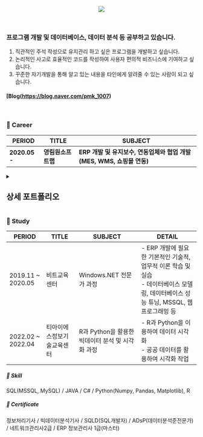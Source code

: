 <p align='center'>
    <img src="https://capsule-render.vercel.app/api?type=waving&color=auto&height=250&section=header&text=하루하루%20성장하는%20박민경입니다.😄&fontSize=50&animation=fadeIn&fontAlignY=38&desc=성장형%20개발자&descAlignY=51&descAlign=50"/>
</p>
<br>

<h3>프로그램 개발 및 데이터베이스, 데이터 분석 등 공부하고 있습니다.</h3>

 1. 직관적인 주석 작성으로 유지관리 하고 싶은 프로그램을 개발하고 싶습니다.
 2. 논리적인 사고로 효율적인 코드를 작성하여 사용자 편의적 비즈니스에 기여하고 싶습니다. 
 3. 꾸준한 자기개발을 통해 알고 있는 내용을 타인에게 알려줄 수 있는 사람이 되고 싶습니다.

#### [Blog(https://blog.naver.com/pmk_1007)
<br>

<h3> 🏢 Career </h3>

|     PERIOD     |       TITLE       |                               SUBJECT                               |
|     -------    |  --------------   |                               -------                               | 
|<b>2020.05 -</b>| **영림원소프트랩** | **ERP 개발 및 유지보수, 연동업체와 협업 개발(MES, WMS, 쇼핑몰 연동)** | 

<details>
  <summary><h2>상세 포트폴리오</h2></summary>
    <p>
      <ul>
        <table>
            <thead>
                <tr>
                    <th class="text-left">PERIOD</th>
                    <th class="text-left">TITLE</th>
                    <th class="text-left">SUBJECT</th>
                </tr>
            </thead>
            <tbody>
                <tr>
                    <td class="text-left"></td>
                    <td><b>업무 세부내용</b></td>
                    <td class="text-left"></td>
                </tr>
                <tr>
                    <td class="bold">2020.05 - 2022.09</td>
                    <td class="bold">회계모듈 개발 및 유지보수</td>
                    <td class="text-left"></td>
                </tr>
                <tr>
                    <td class="text-left"></td>
                    <td class="bold"><b>개발 세부내용</b></td>
                    <td class="text-left"></td>
                </tr>
                <tr>
                    <td class="text-left"></td>
                    <td>환율정보(서울외국환중개)연동</td>
                    <td>ERP내의 환율정보를 등록하는 화면에서 버튼을 통한 서울외국환중개 환율 연동 작업</td>
                </tr>
                <tr>
                    <td class="text-left"></td>
                    <td>업무용 승용차 관련 비용 개발</td>
                    <td>업무 용도의 승용차 비용 관리 간소화 및 투명성을 위한 개발</td>
                </tr>
                <tr>
                    <td class="text-left"></td>
                    <td>전표파일첨부 조회 개발</td>
                    <td>전표 작성 시 필요한 증빙 등 파일 업로드 조회 개발</td>
                </tr>
                <tr>
                    <td class="text-left"></td>
                    <td>예산 전용 신청 개발</td>
                    <td>예산 편성이 마감된 후 잔액이 남아있는 예산과목에서 타 예산과목으로 예산 전용을 시킬 수 있도록 개발</td>
                </tr>
                <tr>
                    <td class="text-left"></td>
                    <td>고정자산 추가정보 개발</td>
                    <td>고정자산에 추가적으로 정보를 등록할 수 있도록 개발</td>
                </tr>
                <tr>
                    <td class="text-left"></td>
                    <td>내부회계 모듈 중 일부 개발</td>
                    <td>기업의 내부회계 도입으로 인한 개발</td>
                </tr>
                <tr>
                    <td class="text-left"></td>
                    <td>CHN 관련 모듈 개발</td>
                    <td>증치세 관련 원장 등 해외 시장에 특화 작업</td>
                </tr>
                <tr>
                    <td class="text-left"></td>
                    <td>ERP 내 전표 및 예산 데이터 API 개발</td>
                    <td>기업의 내부회계 도입으로 인한 개발</td>
                </tr>
                <tr>
                    <td class="text-left"></td>
                    <td class="bold"><b>제약회사</b><br>회계 및 기간계 모듈 고도화</td>
                    <td>회계모듈(법인카드, 예산) 및 기간계모듈(구매, 영업) 모듈 고도화<br><a href="#프로젝트상세">프로젝트 상세내역으로 가기</a></td>
                </tr>
                <tr>
                    <td class="text-left"></td>
                    <td class="bold"><b>유지보수 관련 세부내용</b></td>
                    <td class="text-left"></td>
                </tr>
                <tr>
                    <td class="text-left"></td>
                    <td>사용자 편의성을 위한 작업</td>
                    <td>UI(UserInterface), 프로세스 컨텐츠 및 FAQ 작성</td>
                </tr>
                <tr>
                    <td class="text-left"></td>
                    <td>DataBase 용량 측정 및 모니터링</td>
                    <td>주기적으로 DataBase용량이 큰 고객사 대상 용량 측정, 모니터링 및 회의</td>
                </tr>
                <tr>
                    <td class="text-left"></td>
                    <td>공공 모듈 고도화</td>
                    <td>공공 산업군 특화로 인한 회계모듈 고도화 작업</td>
                </tr>
                <tr>
                    <td class="text-left"></td>
                    <td>IFRS 리스 고도화</td>
                    <td>IFRS 1116호에 따른 리스 고도화 작업</td>
                </tr>
                <tr>
                    <td class="text-left"></td>
                    <td>베트남 고정자산 고도화</td>
                    <td>베트남 현지에서 사용할 수 있도록 회계 모듈 고도화</td>
                </tr>
                <tr>
                    <td class="text-left"></td>
                    <td>전표 및 원장 다국어 처리</td>
                    <td>고객사의 해외법인 설립 및 해외 진출에 따라 다국어 작업</td>
                </tr>
                <tr>
                    <td class="text-left"></td>
                    <td>유지보수 작업 건</td>
                    <td>고객이 경영을 더 잘 할 수 있도록 서비스 약 1650여건 처리</td>
                </tr>
                <tr>
                    <td class="bold">2022.10 -</td>
                    <td class="bold">ERP 전 모듈 개발 및 유지보수</td>
                    <td class="bold">+) 연동업체와 협업 개발(MES, WMS, 쇼핑몰 연동)</td>
                </tr>
                <tr>
                    <td class="text-left"></td>
                    <td class="bold"><b>산업 기초 소재 생산 기업</b><br>기간별 출퇴근 기록 입력 관련 개발</td>
                    <td>결근근태항목과 매칭하여 결근내역 입력 및 야근근로, 50%연장근로, 입항근로에 따라 근태내역 생성</td>
                </tr>
                <tr>
                    <td class="text-left"></td>
                    <td class="bold"><b>의료기계 회사</b> 고도화</td>
                    <td>해외영업, 구매, 자재, CS, 회계 모듈 고도화 및 MES 연동<br><a href="#프로젝트상세">프로젝트 상세내역으로 가기</a></td>
                </tr>
                <tr>
                    <td class="text-left"></td>
                    <td class="bold"><b>국내 임플란트 회사</b><br>연말정산 관련 첨부파일 개발</td>
                    <td>사원마다 연말정산 시 필요한 파일을 업로드 및 조회 할 수 있는 화면 개발</td>
                </tr>
                <tr>
                    <td class="text-left"></td>
                    <td class="bold"><b>연구 실험 장비 회사</b><br>AS 관련 자재 입출고 처리</td>
                    <td>AS업무(교환, 반품 등)에 입력한 내용에 따라 쉽게 자재 처리를 진행 할 수 있도록 개발</td>
                </tr>
                <tr>
                    <td class="text-left"></td>
                    <td class="bold"><b>친환경 정밀화학 제조기업</b><br>원가 관련 월간판매계획조회 화면 개발</td>
                    <td>당월 사전 원가에 따라 전월 사전 원가 및 한계이익, 영업이익을 확인할 수 있는 월간 판매 계획 조회 화면 개발</td>
                </tr>
                <tr>
                    <td class="text-left"></td>
                    <td class="bold"><b>반도체 부품 관련 회사</b><br>예산 체크 관련 개발</td>
                    <td>구매요청에서 통제할 계정들을 등록하고,<br>기 등록된 정보로 구매품의 시 예산 통제 및 전표작성 시 통제 개발</td>
                </tr>
                <tr>
                    <td class="text-left"></td>
                    <td class="bold"><b>바이오 제품 연구/판매업체</b><br>사용자에 따라 데이터 확인 및 거래처 관련 화면개발</td>
                    <td>내/외부 사용자에 따라 중요 내용 조회 불가<br>모바일로 거래처 방문 시 화면의 버튼을 통해 입,퇴실 시간 저장<br>유통구조, 거래처상태에 따라 납품가능일을 관리할 수 있는 화면 개발</td>
                </tr>
                <tr>
                    <td class="text-left"></td>
                    <td class="bold"><b>디스플레이 장비 회사</b><br>프로젝트 계획 대비 실적 확인</td>
                    <td>사원의 부서, 포지션 기준으로 계획공수를 입력할 수 있는 화면 개발 및 일자별, 부서별 프로젝트 계획 대비 실적 현황 개발</td>
                </tr>
                <tr>
                    <td class="text-left"></td>
                    <td class="bold"><b>디스플레이 장비 회사</b><br>프로젝트 계획 대비 실적 확인</td>
                    <td>사원의 부서, 포지션 기준으로 계획공수를 입력할 수 있는 화면 개발 및 일자별, 부서별 프로젝트 계획 대비 실적 현황 개발</td>
                </tr>
                <tr>
                    <td class="text-left"></td>
                    <td class="bold"><b>추가중</b></td>
                    <td></td>
                </tr>
            </tbody>
        </table>
      </ul>
    <h2>프로젝트상세</h2>
  <details>
    <summary><b>1. 프로젝트명 : 제약회사 회계 및 기간계 모듈 고도화</b></summary>
      <p>
        <ul>
          <li>- 수행기간 : 2021.08 ~ 2022.02</li> 
          <li>- 내 역할 : 회계모듈(법인카드, 예산) 및 기간계모듈(구매, 영업) 모듈 고도화</li>
          <li>- 업무성과</li>
          법인카드 사용내역을 분할 결제할 수 있도록 개발하고, 법인카드 전표 작성 시 계정과목을 선택할 수 있는 기능을 추가하여 사용자의 편리함과 데이터 관리의 유연성을 강화하였고,
          주문번호를 통해 매출처를 조회할 수 있는 화면을 개발하여, 법인카드 회계전표의 검토와 확인 과정을 신속하고 정확하게 처리할 수 있도록 개선함.
          또한 회계상의 미지급금과 법인카드 청구내역을 비교할 수 있는 화면을 개발하였으며, 법인/개인 구분, 카드 종류, 카드명 등으로 검색할 수 있는 기능을 제공하여 사용자 편의성 향상에 기여함.<br>        
          예산 모듈의 경우 예산과목별로 실적을 상세하게 조회할 수 있는 기능을 개발하여, 예산 집행 현황을 보다 면밀하게 분석하고 관리할 수 있도록 지원하며,
          사업계획별로 예산 수립 현황을 시각적으로 볼 수 있는 화면을 개발하여, 예산 관리와 계획 수립의 투명성을 높이고 의사 결정에 필요한 정보를 효과적으로 제공
          추가적으로 활동일자별 영업활동 내역을 조회 후 청구 시 근무지 컬럼을 추가하고, 예산 정의 내용을 시각적으로 확인할 수 있는 화면을 개발함으로써 예산청고의 정확정과 데이터 관리의 신뢰성을 개선함.<br>        
          마지막으로 기간계모듈 중 구매입고와 관련된 주문서의 반영 여부를 한눈에 확인할 수 있는 직관적인 화면을 개발하여, 구매정산 처리의 정확성과 효율성을 크게 향상시켰으며,
          영업활동 사원 별 별도의 정보를 입력하지 않고도 영업활동비를 자동으로 계산할 수 있도록 수정하여, 업무의 효율성을 높이고 데이터 입력 오류 감소를 지원함.
      </ul>
    </p>
  </details>
  <details>
    <summary><b>2. 프로젝트명 : 의료기계회사 고도화 및 MES 연동</b></summary>
      <p>
        <ul>
          <li>- 수행기간 : 2022.10 ~ 2023.12</li> 
          <li>- 내 역할 : 해외영업, 구매, 자재, CS, 회계 고도화 및 MES(기본정보 전달 및 구매, 물류, 영업, 생산, 외주 송,수신) 연동</li>
          <li>- 업무성과</li>
          <b>[고도화]</b><br>
          수출 시 필요한 문서를 별도로 작성하지 않아도  출력하여 사용하며, 구매한 품목과 기존의 자재를을 상세하게 확인 가능하고, CS의 경우 내수/수출에 대한 유/무상처리을 동시에 처리할 수 있도록 편의성을 증가 <br>
          다중조건 조회 기능 추가로 사용자가 구매 및 외주 관련 데이터를 더욱 효율적으로 관리, 수출Invoice 출력 시 거래처품명과 품번이 정확히 반영되어, 국제 거래에서의 정확성과 신뢰성을 크게 향상시켰으며,
          마지막으로 CS 매출 통합을 통해 CS 처리 과정이 자동화되어 업무 처리 속도가 크게 개선되었고, 수출매출 자료를 일괄 다운로드할 수 있는 기능도 추가하여 효율성을 극대화
          <b>[MES연동]</b><br>
          기존 방식은 생산라인에서 처리되는 양만큼 별도로 ERP에서 기입하여야 했으나, 키오스크나 POP등을 설치하여 MES시스템에서 처리, 연동을 통해 ERP에 데이터 생성으로 더욱 간편하게 구매, 물류, 영업, 생산, 외주 모듈에 대한 데이터를 효율적으로 관리 가능
          MES 데이터 처리로 인해 업무 처리 속도와 정확성이 크게 향상되었으며, 생산 계획 최적화와 외주 공정 개선을 통해 품질 관리와 납기 준수 강화  <br>
      </ul>
    </p>
  </details>
</details>



<h3> 📖 Study </h3>
<table>
    <thead>
        <tr>
            <th>PERIOD</th>
            <th>TITLE</th>
            <th>SUBJECT</th>
            <th>DETAIL</th>
        </tr>
    </thead>
    <tbody>
        <tr>
            <td>2019.11 ~ 2020.05</td>
            <td>비트교육센터</td>
            <td>Windows.NET 전문가 과정</td>
            <td>
                - ERP 개발에 필요한 기본적인 기술적, 업무적 이론 학습 및 실습<br>
                - 데이터베이스 모델링, 데이터베이스 성능 튜닝, MSSQL, 웹 프로그래밍 등
            </td>
        </tr>
        <tr>
            <td>2022.02 ~ 2022.04</td>
            <td>티아이에스정보기술교육센터</td>
            <td>R과 Python을 활용한 빅데이터 분석 및 시각화 과정</td>
            <td>
                - R과 Python을 이용하여 데이터 시각화<br>
                - 공공 데이터를 활용하여 시각화 작업
            </td>
        </tr>
    </tbody>
</table>



##### 🧩 Skill  

SQL(MSSQL, MySQL) / JAVA / C# / Python(Numpy, Pandas, Matplotlib), R

##### 📜 Certificate

정보처리기사 / 빅데이터분석기사 / SQLD(SQL개발자) / ADsP(데이터분석준전문가) / 네트워크관리사2급 / ERP 정보관리사 1급(마스터)
